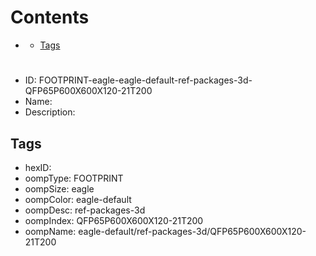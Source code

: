 



Contents
========

* [](#)
	* [Tags](#tags)

# 

- ID: FOOTPRINT-eagle-eagle-default-ref-packages-3d-QFP65P600X600X120-21T200
- Name: 
- Description: 

## Tags

- hexID: 
- oompType: FOOTPRINT
- oompSize: eagle
- oompColor: eagle-default
- oompDesc: ref-packages-3d
- oompIndex: QFP65P600X600X120-21T200
- oompName: eagle-default/ref-packages-3d/QFP65P600X600X120-21T200
